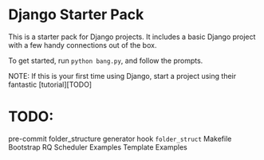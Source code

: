 # Django Starter Pack
This is a starter pack for Django projects. It includes a basic Django project with a few handy connections out of the box.  

To get started, run `python bang.py`, and follow the prompts.  

NOTE: If this is your first time using Django, start a project using their fantastic [tutorial][TODO]

# TODO:
pre-commit folder_structure generator hook ```folder_struct```
Makefile
Bootstrap
RQ Scheduler Examples
Template Examples
